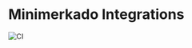 # Minimerkado Integrations

![CI](https://github.com/minimerkado/integrations/workflows/CI/badge.svg)
